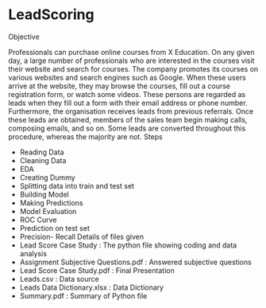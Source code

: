 # LeadScoring
Objective

Professionals can purchase online courses from X Education. On any given day, a large number of professionals who are interested in the courses visit their website and search for courses. The company promotes its courses on various websites and search engines such as Google. When these users arrive at the website, they may browse the courses, fill out a course registration form, or watch some videos. These persons are regarded as leads when they fill out a form with their email address or phone number. Furthermore, the organisation receives leads from previous referrals. Once these leads are obtained, members of the sales team begin making calls, composing emails, and so on. Some leads are converted throughout this procedure, whereas the majority are not. 
Steps 
- Reading Data
- Cleaning Data
- EDA
- Creating Dummy
- Splitting data into train and test set
- Building Model
- Making Predictions
- Model Evaluation
- ROC Curve
- Prediction on test set
- Precision- Recall
Details of files given
- Lead Score Case Study : The python file showing coding and data analysis
- Assignment Subjective Questions.pdf : Answered subjective questions 
- Lead Score Case Study.pdf : Final Presentation
- Leads.csv : Data source
- Leads Data Dictionary.xlsx : Data Dictionary
- Summary.pdf : Summary of Python file
